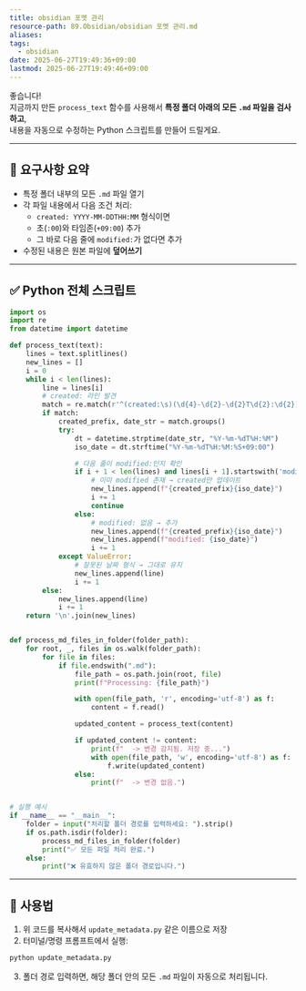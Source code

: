 ```yaml
---
title: obsidian 포멧 관리
resource-path: 89.Obsidian/obsidian 포멧 관리.md
aliases:
tags:
  - obsidian
date: 2025-06-27T19:49:36+09:00
lastmod: 2025-06-27T19:49:46+09:00
---
```

좋습니다!  
지금까지 만든 `process_text` 함수를 사용해서 **특정 폴더 아래의 모든 `.md` 파일을 검사하고**,  
내용을 자동으로 수정하는 Python 스크립트를 만들어 드릴게요.

---

## 📁 요구사항 요약

- 특정 폴더 내부의 모든 `.md` 파일 열기
- 각 파일 내용에서 다음 조건 처리:
  - `created: YYYY-MM-DDTHH:MM` 형식이면
  - 초(`:00`)와 타임존(`+09:00`) 추가
  - 그 바로 다음 줄에 `modified:`가 없다면 추가
- 수정된 내용은 원본 파일에 **덮어쓰기**

---

## ✅ Python 전체 스크립트

```python
import os
import re
from datetime import datetime

def process_text(text):
    lines = text.splitlines()
    new_lines = []
    i = 0
    while i < len(lines):
        line = lines[i]
        # created: 라인 발견
        match = re.match(r'^(created:\s)(\d{4}-\d{2}-\d{2}T\d{2}:\d{2})$', line)
        if match:
            created_prefix, date_str = match.groups()
            try:
                dt = datetime.strptime(date_str, "%Y-%m-%dT%H:%M")
                iso_date = dt.strftime("%Y-%m-%dT%H:%M:%S+09:00")

                # 다음 줄이 modified:인지 확인
                if i + 1 < len(lines) and lines[i + 1].startswith('modified:'):
                    # 이미 modified 존재 → created만 업데이트
                    new_lines.append(f"{created_prefix}{iso_date}")
                    i += 1
                    continue
                else:
                    # modified: 없음 → 추가
                    new_lines.append(f"{created_prefix}{iso_date}")
                    new_lines.append(f"modified: {iso_date}")
                    i += 1
            except ValueError:
                # 잘못된 날짜 형식 → 그대로 유지
                new_lines.append(line)
                i += 1
        else:
            new_lines.append(line)
            i += 1
    return '\n'.join(new_lines)


def process_md_files_in_folder(folder_path):
    for root, _, files in os.walk(folder_path):
        for file in files:
            if file.endswith(".md"):
                file_path = os.path.join(root, file)
                print(f"Processing: {file_path}")

                with open(file_path, 'r', encoding='utf-8') as f:
                    content = f.read()

                updated_content = process_text(content)

                if updated_content != content:
                    print(f"  -> 변경 감지됨. 저장 중...")
                    with open(file_path, 'w', encoding='utf-8') as f:
                        f.write(updated_content)
                else:
                    print(f"  -> 변경 없음.")


# 실행 예시
if __name__ == "__main__":
    folder = input("처리할 폴더 경로를 입력하세요: ").strip()
    if os.path.isdir(folder):
        process_md_files_in_folder(folder)
        print("✅ 모든 파일 처리 완료.")
    else:
        print("❌ 유효하지 않은 폴더 경로입니다.")
```

---

## 🧪 사용법

1. 위 코드를 복사해서 `update_metadata.py` 같은 이름으로 저장
2. 터미널/명령 프롬프트에서 실행:

```bash
python update_metadata.py
```

3. 폴더 경로 입력하면, 해당 폴더 안의 모든 `.md` 파일이 자동으로 처리됩니다.
